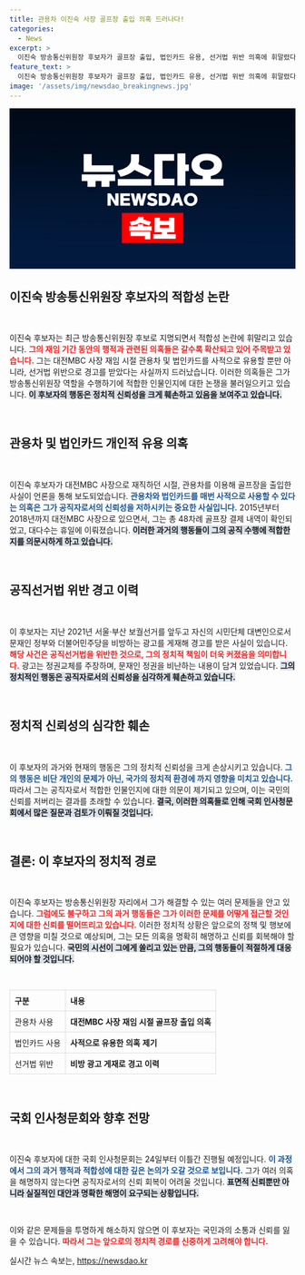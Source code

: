 ```yaml
---
title: 관용차 이진숙 사장 골프장 출입 의혹 드러나다!
categories:
  - News
excerpt: >
  이진숙 방송통신위원장 후보자가 골프장 출입, 법인카드 유용, 선거법 위반 의혹에 휘말렸다. 과거 대전MBC 사장 시절 사적 유용이 드러나며 논란이 커지고 있다. 인사청문회가 치솟는 관심 속에 진행될 예정이다!
feature_text: >
  이진숙 방송통신위원장 후보자가 골프장 출입, 법인카드 유용, 선거법 위반 의혹에 휘말렸다. 과거 대전MBC 사장 시절 사적 유용이 드러나며 논란이 커지고 있다. 인사청문회가 치솟는 관심 속에 진행될 예정이다!
image: '/assets/img/newsdao_breakingnews.jpg'
---
```


<p><img src="/assets/img/newsdao_breakingnews.jpg" alt="cryptoinkorea 속보" /></p>

<h2 data-ke-size="size26">이진숙 방송통신위원장 후보자의 적합성 논란</h2>

<p data-ke-size="size16">&nbsp;</p>

<p>이진숙 후보자는 최근 방송통신위원장 후보로 지명되면서 적합성 논란에 휘말리고 있습니다. <b><span style="color: #ee2323;">그의 재임 기간 동안의 행적과 관련된 의혹들은 갈수록 확산되고 있어 주목받고 있습니다.</span></b> 그는 대전MBC 사장 재임 시절 관용차 및 법인카드를 사적으로 유용할 뿐만 아니라, 선거법 위반으로 경고를 받았다는 사실까지 드러났습니다. 이러한 의혹들은 그가 방송통신위원장 역할을 수행하기에 적합한 인물인지에 대한 논쟁을 불러일으키고 있습니다. <b><span style="background-color: #21538527;">이 후보자의 행동은 정치적 신뢰성을 크게 훼손하고 있음을 보여주고 있습니다.</span></b> </p>

<p data-ke-size="size16">&nbsp;</p>

<h2 data-ke-size="size26">관용차 및 법인카드 개인적 유용 의혹</h2>

<p data-ke-size="size16">&nbsp;</p>

<p>이진숙 후보자가 대전MBC 사장으로 재직하던 시절, 관용차를 이용해 골프장을 출입한 사실이 언론을 통해 보도되었습니다. <b><span style="color: #1a5490;">관용차와 법인카드를 매번 사적으로 사용할 수 있다는 의혹은 그가 공직자로서의 신뢰성을 저하시키는 중요한 사실입니다.</span></b> 2015년부터 2018년까지 대전MBC 사장으로 있으면서, 그는 총 48차례 골프장 결제 내역이 확인되었고, 대다수는 휴일에 이뤄졌습니다. <b><span style="background-color: #21538527;">이러한 과거의 행동들이 그의 공직 수행에 적합한지를 의문시하게 하고 있습니다.</span></b> </p>

<p data-ke-size="size16">&nbsp;</p>

<h2 data-ke-size="size26">공직선거법 위반 경고 이력</h2>

<p data-ke-size="size16">&nbsp;</p>

<p>이 후보자는 지난 2021년 서울·부산 보궐선거를 앞두고 자신의 시민단체 대변인으로서 문재인 정부와 더불어민주당을 비방하는 광고를 게재해 경고를 받은 사실이 있습니다. <b><span style="color: #ee2323;">해당 사건은 공직선거법을 위반한 것으로, 그의 정치적 책임이 더욱 커졌음을 의미합니다.</span></b> 광고는 정권교체를 주장하며, 문재인 정권을 비난하는 내용이 담겨 있었습니다. <b><span style="background-color: #21538527;">그의 정치적인 행동은 공직자로서의 신뢰성을 심각하게 훼손하고 있습니다.</span></b> </p>

<p data-ke-size="size16">&nbsp;</p>

<h2 data-ke-size="size26">정치적 신뢰성의 심각한 훼손</h2>

<p data-ke-size="size16">&nbsp;</p>

<p>이 후보자의 과거와 현재의 행동은 그의 정치적 신뢰성을 크게 손상시키고 있습니다. <b><span style="color: #1a5490;">그의 행동은 비단 개인의 문제가 아닌, 국가의 정치적 환경에 까지 영향을 미치고 있습니다.</span></b> 따라서 그는 공직자로서 적합한 인물인지에 대한 의문이 제기되고 있으며, 이는 국민의 신뢰를 저버리는 결과를 초래할 수 있습니다. <b><span style="background-color: #21538527;">결국, 이러한 의혹들로 인해 국회 인사청문회에서 많은 질문과 검토가 이뤄질 것입니다.</span></b> </p>

<p data-ke-size="size16">&nbsp;</p>

<h2 data-ke-size="size26">결론: 이 후보자의 정치적 경로</h2>

<p data-ke-size="size16">&nbsp;</p>

<p>이진숙 후보자는 방송통신위원장 자리에서 그가 해결할 수 있는 여러 문제들을 안고 있습니다. <b><span style="color: #ee2323;">그럼에도 불구하고 그의 과거 행동들은 그가 이러한 문제를 어떻게 접근할 것인지에 대한 신뢰를 떨어뜨리고 있습니다.</span></b> 이러한 정치적 상황은 앞으로의 정책 및 행보에 큰 영향을 미칠 것으로 예상되며, 그는 모든 의혹을 명확히 해명하고 신뢰를 회복해야 할 필요가 있습니다. <b><span style="background-color: #21538527;">국민의 시선이 그에게 쏠리고 있는 만큼, 그의 행동들이 적절하게 대응되어야 할 것입니다.</span></b> </p>

<p data-ke-size="size16">&nbsp;</p>

<table style="width: 100%; border-collapse: collapse;">
    <tr>
        <th style="border: 1px solid #dddddd; text-align: left; padding: 8px;">구분</th>
        <th style="border: 1px solid #dddddd; text-align: left; padding: 8px;">내용</th>
    </tr>
    <tr>
        <td style="border: 1px solid #dddddd; padding: 8px;">관용차 사용</td>
        <td style="border: 1px solid #dddddd; padding: 8px;"><b>대전MBC 사장 재임 시절 골프장 출입 의혹</b></td>
    </tr>
    <tr>
        <td style="border: 1px solid #dddddd; padding: 8px;">법인카드 사용</td>
        <td style="border: 1px solid #dddddd; padding: 8px;"><b>사적으로 유용한 의혹 제기</b></td>
    </tr>
    <tr>
        <td style="border: 1px solid #dddddd; padding: 8px;">선거법 위반</td>
        <td style="border: 1px solid #dddddd; padding: 8px;"><b>비방 광고 게재로 경고 이력</b></td>
    </tr>
</table>

<p data-ke-size="size16">&nbsp;</p>

<h2 data-ke-size="size26">국회 인사청문회와 향후 전망</h2>

<p data-ke-size="size16">&nbsp;</p>

<p>이진숙 후보자에 대한 국회 인사청문회는 24일부터 이틀간 진행될 예정입니다. <b><span style="color: #1a5490;">이 과정에서 그의 과거 행적과 적합성에 대한 깊은 논의가 오갈 것으로 보입니다.</span></b> 그가 여러 의혹을 해명하지 않는다면 공직자로서의 신뢰 회복이 어려울 것입니다. <b><span style="background-color: #21538527;">표면적 신뢰뿐만 아니라 실질적인 대안과 명확한 해명이 요구되는 상황입니다.</span></b> </p>

<p data-ke-size="size16">&nbsp;</p>

<p>이와 같은 문제들을 투명하게 해소하지 않으면 이 후보자는 국민과의 소통과 신뢰를 잃을 수 있습니다. <b><span style="color: #ee2323;">따라서 그는 앞으로의 정치적 경로를 신중하게 고려해야 합니다.</span></b></p>
실시간 뉴스 속보는, <a href="https://newsdao.kr" rel="dofollow">https://newsdao.kr</a>


